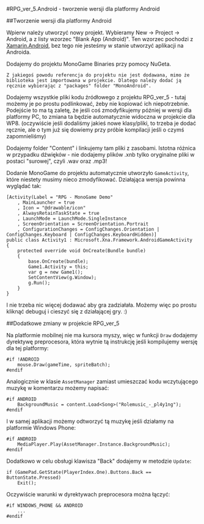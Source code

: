 #RPG_ver_5.Android - tworzenie wersji dla platformy Android

##Tworzenie wersji dla platformy Android

Wpierw należy utworzyć nowy projekt. Wybieramy New -> Project -> Android, a z listy wzorzec "Blank App (Android)". Ten wzorzec pochodzi z [Xamarin.Android](http://xamarin.com/platform), bez tego nie jesteśmy w stanie utworzyć aplikacji na Androida.

Dodajemy do projektu MonoGame Binaries przy pomocy NuGeta.

	Z jakiegoś powodu referencja do projektu nie jest dodawana, mimo że biblioteka jest importowana w projekcie. Dlatego należy dodać ją ręcznie wybierając z "packages" folder "MonoAndroid".

Dodajemy wszystkie pliki kodu źródłowego z projektu RPG_ver_5 - tutaj możemy je po prostu podlinkować, żeby nie kopiować ich niepotrzebnie. Podejście to ma tą zaletę, że jeśli coś zmodyfikujemy później w wersji dla platformy PC, to zmiana ta będzie automatycznie widoczna w projekcie dla WP8. (oczywiście jeśli dodaliśmy jakieś nowe klasy/pliki, to trzeba je dodać ręcznie, ale o tym już się dowiemy przy próbie kompilacji jeśli o czymś zapomnieliśmy)

Dodajemy folder "Content" i linkujemy tam pliki z zasobami. Istotna różnica w przypadku dźwięków - nie dodajemy plików .xnb tylko oryginalne pliki w postaci "surowej", czyli .wav oraz .mp3!

Dodanie MonoGame do projektu automatycznie utworzyło `GameActivity`, które niestety musimy nieco zmodyfikować. Działająca wersja powinna wyglądać tak:

```
[Activity(Label = "RPG - MonoGame Demo"
	, MainLauncher = true
	, Icon = "@drawable/icon"
	, AlwaysRetainTaskState = true
	, LaunchMode = LaunchMode.SingleInstance
	, ScreenOrientation = ScreenOrientation.Portrait
	, ConfigurationChanges = ConfigChanges.Orientation | ConfigChanges.Keyboard | ConfigChanges.KeyboardHidden)]
public class Activity1 : Microsoft.Xna.Framework.AndroidGameActivity
{
	protected override void OnCreate(Bundle bundle)
	{
		base.OnCreate(bundle);
		Game1.Activity = this;
		var g = new Game1();
		SetContentView(g.Window);
		g.Run();
	}
}
```

I nie trzeba nic więcej dodawać aby gra zadziałała. Możemy więc po prostu kliknąć debuguj i cieszyć się z działającej gry. :)

##Dodatkowe zmiany w projekcie RPG_ver_5

Na platformie mobilnej nie ma kursora myszy, więc w funkcji `Draw` dodajemy dyrektywę preprocesora, która wytnie tą instrukcję jeśli kompilujemy wersję dla tej platformy:

```
#if !ANDROID
	mouse.Draw(gameTime, spriteBatch);
#endif
```

Analogicznie w klasie `AssetManager` zamiast umieszczać kodu wczytującego muzykę w komentarzu możemy napisać:

```
#if ANDROID
	BackgroundMusic = content.Load<Song>("Rolemusic_-_pl4y1ng");
#endif
```

I w samej aplikacji możemy odtworzyć tą muzykę jeśli działamy na platformie Windows Phone:

```
#if ANDROID
	MediaPlayer.Play(AssetManager.Instance.BackgroundMusic);
#endif
```

Dodatkowo w celu obsługi klawisza "Back" dodajemy w metodzie `Update`:

```
if (GamePad.GetState(PlayerIndex.One).Buttons.Back == ButtonState.Pressed)
	Exit();
```

Oczywiście warunki w dyrektywach preprocesora można łączyć:

```
#if WINDOWS_PHONE && ANDROID
	...
#endif
```